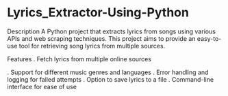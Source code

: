 # Lyrics_Extractor-Using-Python

Description
A Python project that extracts lyrics from songs using various APIs and web scraping techniques. 
This project aims to provide an easy-to-use tool for retrieving song lyrics from multiple sources.

Features
 . Fetch lyrics from multiple online sources
 
 . Support for different music genres and languages
 . Error handling and logging for failed attempts
 . Option to save lyrics to a file
 . Command-line interface for ease of use
